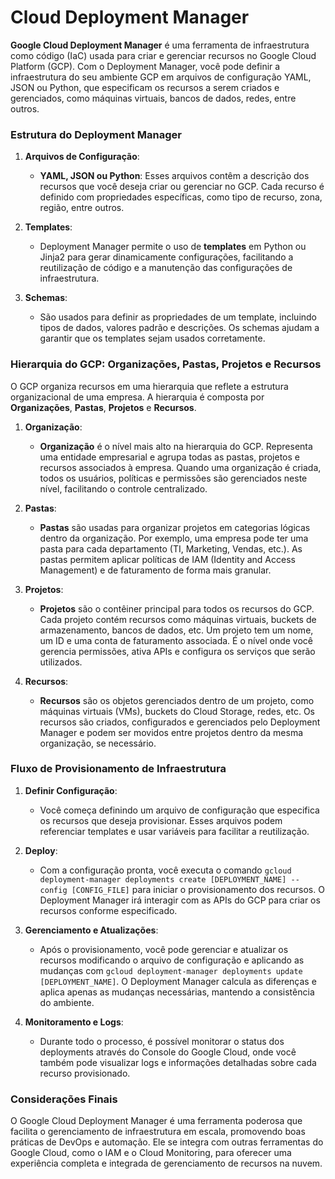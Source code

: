 Cloud Deployment Manager
=====================


**Google Cloud Deployment Manager** é uma ferramenta de infraestrutura como código (IaC) usada para criar e gerenciar recursos no Google Cloud Platform (GCP). Com o Deployment Manager, você pode definir a infraestrutura do seu ambiente GCP em arquivos de configuração YAML, JSON ou Python, que especificam os recursos a serem criados e gerenciados, como máquinas virtuais, bancos de dados, redes, entre outros.

### Estrutura do Deployment Manager

1. **Arquivos de Configuração**:
   - **YAML, JSON ou Python**: Esses arquivos contêm a descrição dos recursos que você deseja criar ou gerenciar no GCP. Cada recurso é definido com propriedades específicas, como tipo de recurso, zona, região, entre outros.

2. **Templates**:
   - Deployment Manager permite o uso de **templates** em Python ou Jinja2 para gerar dinamicamente configurações, facilitando a reutilização de código e a manutenção das configurações de infraestrutura.

3. **Schemas**:
   - São usados para definir as propriedades de um template, incluindo tipos de dados, valores padrão e descrições. Os schemas ajudam a garantir que os templates sejam usados corretamente.

### Hierarquia do GCP: Organizações, Pastas, Projetos e Recursos

O GCP organiza recursos em uma hierarquia que reflete a estrutura organizacional de uma empresa. A hierarquia é composta por **Organizações**, **Pastas**, **Projetos** e **Recursos**.

1. **Organização**:
   - **Organização** é o nível mais alto na hierarquia do GCP. Representa uma entidade empresarial e agrupa todas as pastas, projetos e recursos associados à empresa. Quando uma organização é criada, todos os usuários, políticas e permissões são gerenciados neste nível, facilitando o controle centralizado.

2. **Pastas**:
   - **Pastas** são usadas para organizar projetos em categorias lógicas dentro da organização. Por exemplo, uma empresa pode ter uma pasta para cada departamento (TI, Marketing, Vendas, etc.). As pastas permitem aplicar políticas de IAM (Identity and Access Management) e de faturamento de forma mais granular.

3. **Projetos**:
   - **Projetos** são o contêiner principal para todos os recursos do GCP. Cada projeto contém recursos como máquinas virtuais, buckets de armazenamento, bancos de dados, etc. Um projeto tem um nome, um ID e uma conta de faturamento associada. É o nível onde você gerencia permissões, ativa APIs e configura os serviços que serão utilizados.

4. **Recursos**:
   - **Recursos** são os objetos gerenciados dentro de um projeto, como máquinas virtuais (VMs), buckets do Cloud Storage, redes, etc. Os recursos são criados, configurados e gerenciados pelo Deployment Manager e podem ser movidos entre projetos dentro da mesma organização, se necessário.

### Fluxo de Provisionamento de Infraestrutura

1. **Definir Configuração**:
   - Você começa definindo um arquivo de configuração que especifica os recursos que deseja provisionar. Esses arquivos podem referenciar templates e usar variáveis para facilitar a reutilização.

2. **Deploy**:
   - Com a configuração pronta, você executa o comando `gcloud deployment-manager deployments create [DEPLOYMENT_NAME] --config [CONFIG_FILE]` para iniciar o provisionamento dos recursos. O Deployment Manager irá interagir com as APIs do GCP para criar os recursos conforme especificado.

3. **Gerenciamento e Atualizações**:
   - Após o provisionamento, você pode gerenciar e atualizar os recursos modificando o arquivo de configuração e aplicando as mudanças com `gcloud deployment-manager deployments update [DEPLOYMENT_NAME]`. O Deployment Manager calcula as diferenças e aplica apenas as mudanças necessárias, mantendo a consistência do ambiente.

4. **Monitoramento e Logs**:
   - Durante todo o processo, é possível monitorar o status dos deployments através do Console do Google Cloud, onde você também pode visualizar logs e informações detalhadas sobre cada recurso provisionado.

### Considerações Finais

O Google Cloud Deployment Manager é uma ferramenta poderosa que facilita o gerenciamento de infraestrutura em escala, promovendo boas práticas de DevOps e automação. Ele se integra com outras ferramentas do Google Cloud, como o IAM e o Cloud Monitoring, para oferecer uma experiência completa e integrada de gerenciamento de recursos na nuvem.